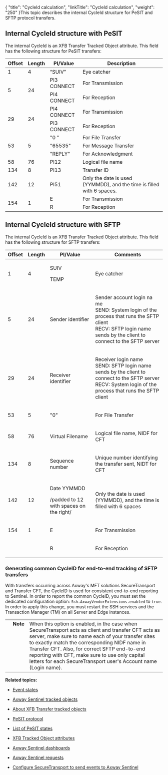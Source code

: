 {
    "title": "CycleId calculation",
    "linkTitle": "CycleId calculation",
    "weight": "250"
}This topic describes the internal CycleId structure for PeSIT and SFTP protocol transfers.

## Internal CycleId structure with PeSIT

The internal CycleId is an XFB Transfer Tracked Object attribute. This field has the following structure for PeSIT transfers:

<table cellspacing="0">
   <col/>
   <col/>
   <col/>
   <col/>
   <thead>
      <tr>
         <th>Offset</th>
         <th>Length</th>
         <th>PI/Value</th>
         <th>Description</th>
      </tr>
   </thead>
   <tbody>
      <tr>
         <td>1         </td>
         <td>4         </td>
         <td>“SUIV”         </td>
         <td>Eye catcher         </td>
      </tr>
      <tr>
         <td rowspan="2">5         </td>
         <td rowspan="2">24         </td>
         <td>PI3 CONNECT         </td>
         <td>For Transmission         </td>
      </tr>
      <tr>
         <td>PI4 CONNECT         </td>
         <td>For Reception         </td>
      </tr>
      <tr>
         <td rowspan="2">29         </td>
         <td rowspan="2">24         </td>
         <td>PI4 CONNECT         </td>
         <td>For Transmission         </td>
      </tr>
      <tr>
         <td>PI3 CONNECT         </td>
         <td>For Reception         </td>
      </tr>
      <tr>
         <td rowspan="3">53         </td>
         <td rowspan="3">5         </td>
         <td>"0   "         </td>
         <td>For File Transfer         </td>
      </tr>
      <tr>
         <td>"65535"         </td>
         <td>For Message Transfer         </td>
      </tr>
      <tr>
         <td>"REPLY"         </td>
         <td>For Acknowledgment         </td>
      </tr>
      <tr>
         <td>58         </td>
         <td>76         </td>
         <td>PI12         </td>
         <td>Logical file name         </td>
      </tr>
      <tr>
         <td>134         </td>
         <td>8         </td>
         <td>PI13         </td>
         <td>Transfer ID         </td>
      </tr>
      <tr>
         <td>142         </td>
         <td>12         </td>
         <td>PI51         </td>
         <td>Only the date is used (YYMMDD), and the time is filled with 6 spaces.         </td>
      </tr>
      <tr>
         <td rowspan="2">154         </td>
         <td rowspan="2">1         </td>
         <td>E         </td>
         <td>For Transmission         </td>
      </tr>
      <tr>
         <td>R         </td>
         <td>For Reception         </td>
      </tr>
   </tbody>
</table>

## Internal CycleId structure with SFTP

The internal CycleId is an XFB Transfer Tracked Object attribute. This field has the following structure for SFTP transfers:

<table cellspacing="0">
   <col/>
   <col/>
   <col/>
   <col/>
   <thead>
      <tr>
         <th>Offset</th>
         <th>Length</th>
         <th>PI/Value</th>
         <th>Comments</th>
      </tr>
   </thead>
   <tbody>
      <tr>
         <td>
            <p> 1</p>
         </td>
         <td>
            <p>4</p>
         </td>
         <td>
            <p>SUIV</p>
            <p>TEMP</p>
         </td>
         <td>
            <p>Eye catcher </p>
         </td>
      </tr>
      <tr>
         <td>
            <p>5</p>
         </td>
         <td>
            <p>24</p>
         </td>
         <td>
            <p>Sender identifier</p>
         </td>
         <td>
            <p>Sender account login na me<br/> SEND: System login of the process that runs the SFTP client<br/> RECV: SFTP login name sends by the client to connect to the SFTP server</p>
         </td>
      </tr>
      <tr>
         <td>
            <p>29</p>
         </td>
         <td>
            <p>24</p>
         </td>
         <td>
            <p>Receiver identifier</p>
         </td>
         <td>
            <p>Receiver login name <br/> SEND: SFTP login name sends by the client to connect to the SFTP server <br/> RECV: System login of the process that runs the SFTP client</p>
         </td>
      </tr>
      <tr>
         <td>
            <p>53</p>
         </td>
         <td>
            <p>5</p>
         </td>
         <td>
            <p>"0"</p>
         </td>
         <td>
            <p>For File Transfer</p>
         </td>
      </tr>
      <tr>
         <td>
            <p>58</p>
         </td>
         <td>
            <p>76</p>
         </td>
         <td>
            <p>Virtual Filename</p>
         </td>
         <td>
            <p>Logical file name, NIDF for CFT</p>
         </td>
      </tr>
      <tr>
         <td>
            <p>134</p>
         </td>
         <td>
            <p>8</p>
         </td>
         <td>
            <p>Sequence number</p>
         </td>
         <td>
            <p>Unique number identifying the transfer sent, NIDT for CFT</p>
         </td>
      </tr>
      <tr>
         <td>
            <p>142</p>
         </td>
         <td>
            <p>12</p>
         </td>
         <td>
            <p>Date YYMMDD </p>
            <p>/padded to 12 with spaces on the right/</p>
         </td>
         <td>
            <p>Only the date is used (YYMMDD), and the time is filled with 6 spaces</p>
         </td>
      </tr>
      <tr>
         <td>
            <p>154</p>
         </td>
         <td>
            <p>1</p>
         </td>
         <td>
            <p>E</p>
         </td>
         <td>
            <p>For Transmission</p>
         </td>
      </tr>
      <tr>
         <td>          </td>
         <td>          </td>
         <td>
            <p>R</p>
         </td>
         <td>
            <p>For Reception</p>
         </td>
      </tr>
   </tbody>
</table>

### Generating common CycleID for end-to-end tracking of SFTP transfers

With transfers occurring across Axway's MFT solutions SecureTransport and Transfer CFT, the CycleID is used for consistent end-to-end reporting to Sentinel. In order to report the common CycleID, you must set the dedicated configuration option: `Ssh.AxwayVendorExtensions.enabled` to `true`. In order to apply this change, you must restart the SSH services and the Transaction Manager (TM) on all Server and Edge instances.

<table cellpadding="0" cellspacing="0">
   <col/>
   <col/>
   <col/>
      <tr>
         <td valign="top">         </td>
         <td valign="top"><span><b>Note</b></span>
         </td>
         <td data-mc-autonum="&lt;b&gt;Note&lt;/b&gt;" valign="top">When this option is enabled, in the case when <span>SecureTransport</span> acts as client and transfer CFT acts as server, make sure to name each of your transfer sites to exactly match the corresponding NIDF name in Transfer CFT. Also, for correct SFTP end-to-end reporting with CFT, make sure to use only capital letters for each SecureTransport user's Account name (Login name).         </td>
      </tr>
</table>

**Related topics:**

-   [Event states](../r_st_sentineleventstates)
-   [Axway Sentinel tracked objects](../r_st_sentineltrackedobjects)
-   [About XFB Transfer tracked objects](../c_st_aboutxfb_to)
-   [PeSIT protocol](../r_st_pesit_protocol)
-   [List of PeSIT states](../r_st_listofpesitstates)
-   [XFB Tracked Object attributes](../r_st_xfb_toattributes)
-   [Axway Sentinel dashboards](r_st_sentineldashboards.htm)
-   [Axway Sentinel requests](../r_st_sentinelrequests)
-   [Configure SecureTransport to send events to Axway Sentinel](../t_st_sentinel)
